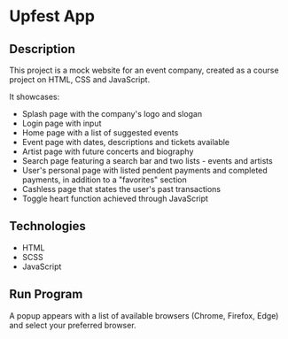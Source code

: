 # Upfest App

## Description  
This project is a mock website for an event company, created as a course project on HTML, CSS and JavaScript. 

It showcases:  
- Splash page with the company's logo and slogan
- Login page with input
- Home page with a list of suggested events
- Event page with dates, descriptions and tickets available 
- Artist page with future concerts and biography
- Search page featuring a search bar and two lists - events and artists
- User's personal page with listed pendent payments and completed payments, in addition to a "favorites" section
- Cashless page that states the user's past transactions
- Toggle heart function achieved through JavaScript

## Technologies  
- HTML  
- SCSS  
- JavaScript  

## Run Program
A popup appears with a list of available browsers (Chrome, Firefox, Edge) and select your preferred browser.


  
